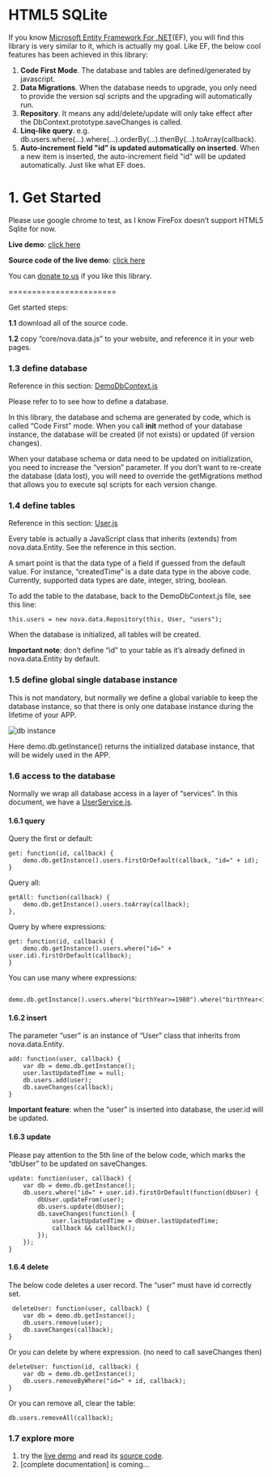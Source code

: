 HTML5 SQLite
===========
If you know [Microsoft Entity Framework For .NET](http://msdn.microsoft.com/en-us/data/ef.aspx)(EF), you will find this library is very similar to it, which is actually my goal. Like EF, the below cool features has been achieved in this library:

1. **Code First Mode**. The database and tables are defined/generated by javascript.
1. **Data Migrations**. When the database needs to upgrade, you only need to provide the version sql scripts and the upgrading will automatically run.
1. **Repository**. It means any add/delete/update will only take effect after the DbContext.prototype.saveChanges is called.
1. **Linq-like query**. e.g. db.users.where(...).where(...).orderBy(...).thenBy(...).toArray(callback).
1. **Auto-increment field "id" is updated automatically on inserted**. When a new item is inserted, the auto-increment field "id" will be updated automatically. Just like what EF does.



# 1. Get Started
Please use google chrome to test, as I know FireFox doesn’t support HTML5 Sqlite for now. 

**Live demo**: [click here](http://sandbox.runjs.cn/show/pekbd9zb)

**Source code of the live demo**: [click here]( https://github.com/leotsai/html5sqlite/tree/master/demos/user%20management)


You can [donate to us](https://www.paypal.com/cgi-bin/webscr?cmd=_donations&business=leo_2010%40msn%2ecn&lc=US&item_name=HTML520%SQLite&no_note=0&currency_code=USD&bn=PP%2dDonationsBF%3abtn_donateCC_LG%2egif%3aNonHostedGuest) if you like this library.

=======================

Get started steps:

**1.1** download all of the source code.

**1.2** copy “core/nova.data.js” to your website, and reference it in your web pages.

### 1.3 define database
Reference in this section: [DemoDbContext.js](https://github.com/leotsai/html5sqlite/blob/master/demos/user%20management/www/js/demo/02.DemoDbContext.js)

Please refer to  to see how to define a database. 

In this library, the database and schema are generated by code, which is called “Code First” mode. When you call **init** method of your database instance, the database will be created (if not exists) or updated (if version changes). 

When your database schema or data need to be updated on initialization, you need to increase the “version” parameter. If you don’t want to re-create the database (data lost), you will need to override the getMigrations method that allows you to execute sql scripts for each version change. 

### 1.4 define tables
Reference in this section: [User.js]( https://github.com/leotsai/html5sqlite/blob/master/demos/user%20management/www/js/demo/02.User.js)

Every table is actually a JavaScript class that inherits (extends) from nova.data.Entity. See the reference in this section.

A smart point is that the data type of a field if guessed from the default value. For instance, “createdTime” is a date data type in the above code. Currently, supported data types are date, integer, string, boolean.

To add the table to the database, back to the DemoDbContext.js file, see this line:

    this.users = new nova.data.Repository(this, User, "users");

When the database is initialized, all tables will be created.

**Important note**: don’t define “id” to your table as it’s already defined in nova.data.Entity by default.

### 1.5 define global single database instance
This is not mandatory, but normally we define a global variable to keep the database instance, so that there is only one database instance during the lifetime of your APP.

![db instance](https://raw.github.com/leotsai/html5sqlite/master/demos/user%20management/res/global-db-instance.jpg)

Here demo.db.getInstance() returns the initialized database instance, that will be widely used in the APP.

### 1.6 access to the database

Normally we wrap all database access in a layer of “services”. In this document, we have a [UserService.js](https://github.com/leotsai/html5sqlite/blob/master/demos/user%20management/www/js/demo/02.UserService.js).

#### 1.6.1 query

Query the first or default:

    get: function(id, callback) {
        demo.db.getInstance().users.firstOrDefault(callback, "id=" + id);
    }

Query all:

    getAll: function(callback) {
        demo.db.getInstance().users.toArray(callback);
    },

Query by where expressions:

    get: function(id, callback) {
        demo.db.getInstance().users.where("id=" + user.id).firstOrDefault(callback);
    }

You can use many where expressions:

	 demo.db.getInstance().users.where("birthYear>=1980").where("birthYear<1990").toArray(callback);


#### 1.6.2 insert

The parameter “user” is an instance of “User” class that inherits from nova.data.Entity. 

    add: function(user, callback) {
        var db = demo.db.getInstance();
        user.lastUpdatedTime = null;
        db.users.add(user);
        db.saveChanges(callback);
    }

**Important feature**: when the “user” is inserted into database, the user.id will be updated. 

#### 1.6.3 update

Please pay attention to the 5th line of the below code, which marks the “dbUser” to be updated on saveChanges.

    update: function(user, callback) {
        var db = demo.db.getInstance();
        db.users.where("id=" + user.id).firstOrDefault(function(dbUser) {
            dbUser.updateFrom(user);
            db.users.update(dbUser);
            db.saveChanges(function() {
                user.lastUpdatedTime = dbUser.lastUpdatedTime;
                callback && callback();
            });
        });
    }

#### 1.6.4 delete

The below code deletes a user record. The “user” must have id correctly set.

	 deleteUser: function(user, callback) {
        var db = demo.db.getInstance();
        db.users.remove(user);
        db.saveChanges(callback);
    }

Or you can delete by where expression. (no need to call saveChanges then)

    deleteUser: function(id, callback) {
        var db = demo.db.getInstance();
        db.users.removeByWhere("id=" + id, callback);
    }

Or you can remove all, clear the table:

	db.users.removeAll(callback);

### 1.7 explore more

1. try the [live demo](http://sandbox.runjs.cn/show/pekbd9zb) and read its [source code](https://github.com/leotsai/html5sqlite/tree/master/demos/user%20management).
2. [complete documentation] is coming...

